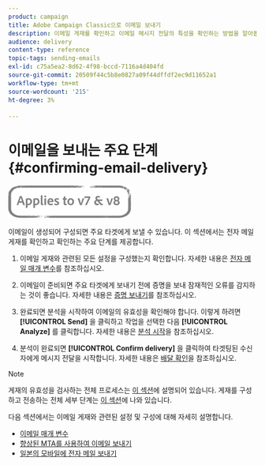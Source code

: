 ```yaml
---
product: campaign
title: Adobe Campaign Classic으로 이메일 보내기
description: 이메일 게재를 확인하고 이메일 메시지 전달의 특성을 확인하는 방법을 알아봅니다.
audience: delivery
content-type: reference
topic-tags: sending-emails
exl-id: c75a5ea2-8d62-4f98-bccd-7116a4d404fd
source-git-commit: 20509f44c5b8e0827a09f44dffdf2ec9d11652a1
workflow-type: tm+mt
source-wordcount: '215'
ht-degree: 3%

---
```


# 이메일을 보내는 주요 단계 {#confirming-email-delivery}

![](../../assets/common.svg)

이메일이 생성되어 구성되면 주요 타겟에게 보낼 수 있습니다. 이 섹션에서는 전자 메일 게재를 확인하고 확인하는 주요 단계를 제공합니다.

1. 이메일 게재와 관련된 모든 설정을 구성했는지 확인합니다. 자세한 내용은 [전자 메일 매개 변수](email-parameters.md)를 참조하십시오.
1. 이메일이 준비되면 주요 타겟에게 보내기 전에 증명을 보내 잠재적인 오류를 감지하는 것이 좋습니다. 자세한 내용은 [증명 보내기](steps-validating-the-delivery.md#sending-a-proof)를 참조하십시오.

1. 완료되면 분석을 시작하여 이메일의 유효성을 확인해야 합니다. 이렇게 하려면 **[!UICONTROL Send]** 을 클릭하고 작업을 선택한 다음 **[!UICONTROL Analyze]** 를 클릭합니다. 자세한 내용은 [분석 시작](steps-validating-the-delivery.md#analyzing-the-delivery)을 참조하십시오.

1. 분석이 완료되면 **[!UICONTROL Confirm delivery]** 을 클릭하여 타겟팅된 수신자에게 메시지 전달을 시작합니다. 자세한 내용은 [배달 확인](steps-sending-the-delivery.md#confirming-delivery)을 참조하십시오.

   <!--Add screenshot with analysis done and Confirm delivery button activated.-->

>[!NOTE]
>
>게재의 유효성을 검사하는 전체 프로세스는 [이 섹션](steps-validating-the-delivery.md)에 설명되어 있습니다. 게재를 구성하고 전송하는 전체 세부 단계는 [이 섹션](steps-sending-the-delivery.md)에 나와 있습니다.

다음 섹션에서는 이메일 게재와 관련된 설정 및 구성에 대해 자세히 설명합니다.
<!--* [Generating the mirror page](generating-mirror-page.md)
* [Email BCC](email-bcc.md)-->
* [이메일 매개 변수](email-parameters.md)
* [향상된 MTA를 사용하여 이메일 보내기](sending-with-enhanced-mta.md)
* [일본의 모바일에 전자 메일 보내기](sending-emails-on-japanese-mobiles.md)
